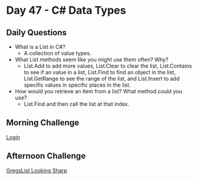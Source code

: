 # Day 47 -  C# Data Types

## Daily Questions

- What is a List in C#?
  - A collection of value types.
- What List methods seem like you might use them often? Why?
  - List.Add to add more values, List.Clear to clear the list, List.Contains to see if an value in a list, List.Find to find an object in the list, List.GetRange to see the range of the list, and List.Insert to add specific values in specific places in the list.
- How would you retrieve an item from a list? What method could you use?
  - List.Find and then call the list at that index.

## Morning Challenge
[Login](https://github.com/Jo-nathanWright/login)

## Afternoon Challenge
[GregsList Looking Sharp](https://github.com/Jo-nathanWright/gregslistCSharp)